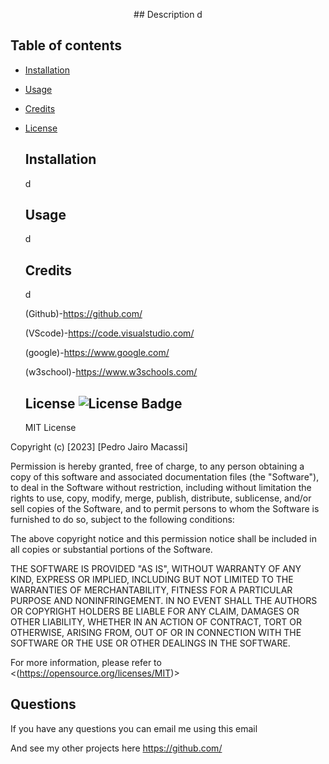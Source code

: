 
  <p align="center"
  # d
  </p>
  ## Description
  d

  ## Table of contents
  
- [Installation](#installation)
- [Usage](#usage)
- [Credits](#credits)
- [License](#license)
  
  ## Installation
  d

  ## Usage
  d

  ## Credits
  d

  (Github)-https://github.com/ 

  (VScode)-https://code.visualstudio.com/ 

  (google)-https://www.google.com/ 

  (w3school)-https://www.w3schools.com/

  ## License ![License Badge](https://img.shields.io/badge/License-MIT-yellow.svg)
  MIT License

  

Copyright (c) [2023] [Pedro Jairo Macassi]

Permission is hereby granted, free of charge, to any person obtaining a copy
of this software and associated documentation files (the "Software"), to deal
in the Software without restriction, including without limitation the rights
to use, copy, modify, merge, publish, distribute, sublicense, and/or sell
copies of the Software, and to permit persons to whom the Software is
furnished to do so, subject to the following conditions:

The above copyright notice and this permission notice shall be included in all
copies or substantial portions of the Software.

THE SOFTWARE IS PROVIDED "AS IS", WITHOUT WARRANTY OF ANY KIND, EXPRESS OR
IMPLIED, INCLUDING BUT NOT LIMITED TO THE WARRANTIES OF MERCHANTABILITY,
FITNESS FOR A PARTICULAR PURPOSE AND NONINFRINGEMENT. IN NO EVENT SHALL THE
AUTHORS OR COPYRIGHT HOLDERS BE LIABLE FOR ANY CLAIM, DAMAGES OR OTHER
LIABILITY, WHETHER IN AN ACTION OF CONTRACT, TORT OR OTHERWISE, ARISING FROM,
OUT OF OR IN CONNECTION WITH THE SOFTWARE OR THE USE OR OTHER DEALINGS IN THE
SOFTWARE.

  For more information, please refer to <(https://opensource.org/licenses/MIT)>
  
  ## Questions
  If you have any questions you can email me using this email
  
  And see my other projects here https://github.com/

